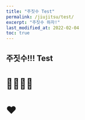 ```yaml
---
title: "주짓수 Test"
permalink: /jiujitsu/test/
excerpt: "주짓수 하자!"
last_modified_at: 2022-02-04
toc: true
---
```

## 주짓수!!! Test
# 👀👀👀👀
# ❤